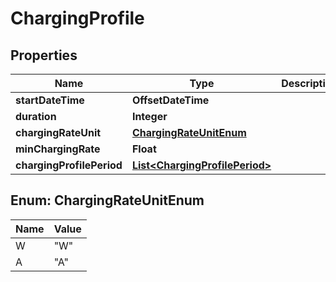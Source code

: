

# ChargingProfile


## Properties

| Name | Type | Description | Notes |
|------------ | ------------- | ------------- | -------------|
|**startDateTime** | **OffsetDateTime** |  |  [optional] |
|**duration** | **Integer** |  |  [optional] |
|**chargingRateUnit** | [**ChargingRateUnitEnum**](#ChargingRateUnitEnum) |  |  |
|**minChargingRate** | **Float** |  |  [optional] |
|**chargingProfilePeriod** | [**List&lt;ChargingProfilePeriod&gt;**](ChargingProfilePeriod.md) |  |  [optional] |



## Enum: ChargingRateUnitEnum

| Name | Value |
|---- | -----|
| W | &quot;W&quot; |
| A | &quot;A&quot; |



